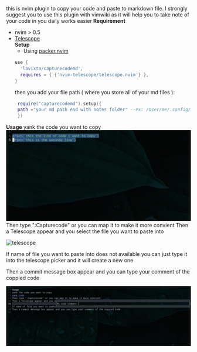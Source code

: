 this is nvim plugin to copy your code and paste to markdown file.
I strongly suggest you to use this plugin with vimwiki as it will help you to take note of your code in you daily works easier 
**Requirement**
- nvim > 0.5 
- [Telescope](https://github.com/nvim-telescope/telescope.nvim)  
**Setup**
  - Using [packer.nvim](https://github.com/wbthomason/packer.nvim)
  ```lua
  use {
    'lavixta/capturecodemd',
    requires = { {'nvim-telescope/telescope.nvim'} },
  }

  ```
  then you add your file path ( where you store all of your md files ):
  ```lua
   require("capturecodemd").setup({
   path ="your md path end with notes folder" --ex: /User/me/.config/mylibary/notes 
   })
  ```
**Usage**
yank the code you want to copy 
![yank code](./media/yankcode.png)
Then type ":Capturecode" or you can map it to make it more convient 
Then a Telescope appear and you select the file you want to paste into

![telescope](./nedia/telescope.png)

If name of file you want to paste into does not available you can just type it into the telescope picker and it will create a new one 

Then a commit message box appear and you can type your comment of the coppied code 

![comment](./media/comment.png)

